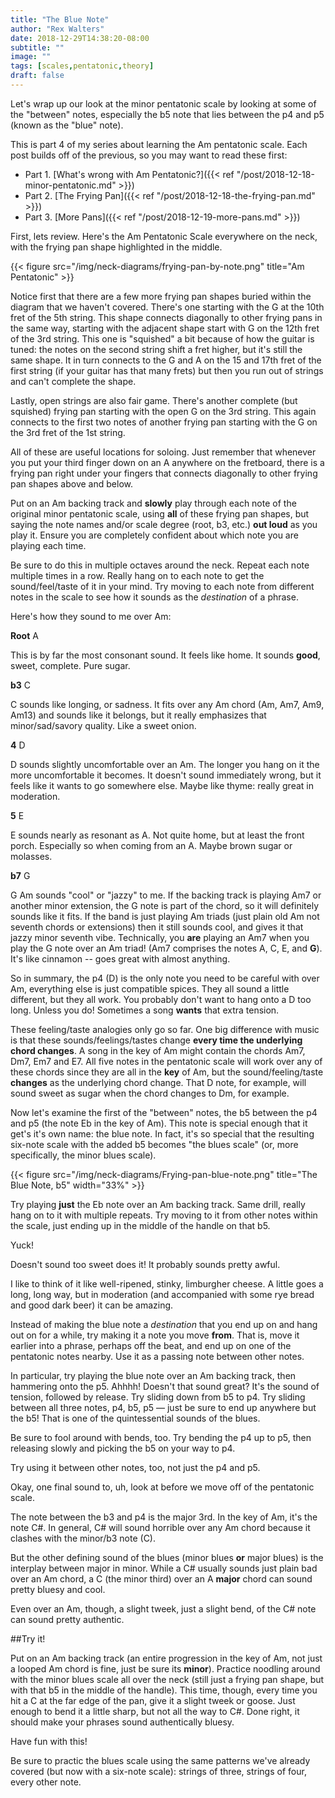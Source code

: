 ```yaml
---
title: "The Blue Note"
author: "Rex Walters"
date: 2018-12-29T14:38:20-08:00
subtitle: ""
image: ""
tags: [scales,pentatonic,theory]
draft: false
---
```


Let's wrap up our look at the minor pentatonic scale by looking at some of the "between" notes, especially the b5 note that lies between the p4 and p5 (known as the "blue" note).
<!--more-->

This is part 4 of my series about learning the Am pentatonic scale. Each post builds off of the previous, so you may want to read these first:

- Part 1. [What's wrong with Am Pentatonic?]({{< ref "/post/2018-12-18-minor-pentatonic.md" >}})
- Part 2. [The Frying Pan]({{< ref "/post/2018-12-18-the-frying-pan.md" >}})
- Part 3. [More Pans]({{< ref "/post/2018-12-19-more-pans.md" >}})

First, lets review. Here's the Am Pentatonic Scale everywhere on the neck, with the frying pan shape highlighted in the middle.

{{< figure src="/img/neck-diagrams/frying-pan-by-note.png" title="Am Pentatonic" >}}

Notice first that there are a few more frying pan shapes buried within the diagram that we haven't covered. There's one starting with the G at the 10th fret of the 5th string. This shape connects diagonally to other frying pans in the same way, starting with the adjacent shape start with  G on the 12th fret of the 3rd string. This one is "squished" a bit because of how the guitar is tuned: the notes on the second string shift a fret higher, but it's still the same shape. It in turn connects to the G and A on the 15 and 17th fret of the first string (if your guitar has that many frets) but then you run out of strings and can't complete the shape.

Lastly, open strings are also fair game. There's another complete (but squished) frying pan starting with the open G on the 3rd string. This again connects to the first two notes of another frying pan starting with the G on the 3rd fret of the 1st string.

All of these are useful locations for soloing. Just remember that whenever you put your third finger down on an A anywhere on the fretboard, there is a frying pan right under your fingers that connects diagonally to other frying pan shapes above and below.

Put on an Am backing track and **slowly** play through each note of the original minor pentatonic scale, using **all** of these frying pan shapes, but saying the note names and/or scale degree (root, b3, etc.) **out loud** as you play it. Ensure you are completely confident about which note you are playing each time.

Be sure to do this in multiple octaves around the neck. Repeat each note multiple times in a row. Really hang on to each note to get the sound/feel/taste of it in your mind. Try moving to each note from different notes in the scale to see how it sounds as the *destination* of a phrase.

Here's how they sound to me over Am:

**Root** A

This is by far the most consonant sound. It feels like home. It sounds **good**, sweet, complete. Pure sugar.

**b3** C

C sounds like longing, or sadness. It fits over any Am chord (Am, Am7, Am9, Am13) and sounds like it belongs, but it really emphasizes that minor/sad/savory quality. Like a sweet onion.

**4** D

D sounds slightly uncomfortable over an Am. The longer you hang on it the more uncomfortable it becomes. It doesn't sound immediately wrong, but it feels like it wants to go somewhere else. Maybe like thyme: really great in moderation.

**5** E

E sounds nearly as resonant as A. Not quite home, but at least the front porch. Especially so when coming from an A. Maybe brown sugar or molasses.

**b7** G

G Am sounds "cool" or "jazzy" to me. If the backing track is playing Am7 or another minor extension, the G note is part of the chord, so it will definitely sounds like it fits. If the band is just playing Am triads (just plain old Am not seventh chords or extensions) then it still sounds cool, and gives it that jazzy minor seventh vibe. Technically, you **are** playing an Am7 when you play the G note over an Am triad! (Am7 comprises the notes A, C, E, and **G**). It's like cinnamon -- goes great with almost anything.

So in summary, the p4 (D) is the only note you need to be careful with over Am, everything else is just compatible spices. They all sound a little different, but they all work. You probably don't want to hang onto a D too long. Unless you do! Sometimes a song **wants** that extra tension.

These feeling/taste analogies only go so far. One big difference with music is that these sounds/feelings/tastes change **every time the underlying chord changes**. A song in the key of Am might contain the chords Am7, Dm7, Em7 and E7. All five notes in the pentatonic scale will work over any of these chords since they are all in the **key** of Am, but the sound/feeling/taste **changes** as the underlying chord change. That D note, for example, will sound sweet as sugar when the chord changes to Dm, for example.

Now let's examine the first of the "between" notes, the b5 between the p4 and p5 (the note Eb in the key of Am). This note is special enough that it get's it's own name: the blue note. In fact, it's so special that the resulting six-note scale with the added b5 becomes "the blues scale" (or, more specifically, the minor blues scale).

{{< figure src="/img/neck-diagrams/Frying-pan-blue-note.png" title="The Blue Note, b5" width="33%" >}}

Try playing **just** the Eb note over an Am backing track. Same drill, really hang on to it with multiple repeats. Try moving to it from other notes within the scale, just ending up in the middle of the handle on that b5.

Yuck!

Doesn't sound too sweet does it! It probably sounds pretty awful.

I like to think of it like well-ripened, stinky, limburgher cheese. A little goes a long, long way, but in moderation (and accompanied with some rye bread and good dark beer) it can be amazing.

Instead of making the blue note a *destination* that you end up on and hang out on for a while, try making it a note you move **from**. That is, move it earlier into a phrase, perhaps off the beat, and end up on one of the pentatonic notes nearby. Use it as a passing note between other notes.

In particular, try playing the blue note over an Am backing track, then hammering onto the p5. Ahhhh! Doesn't that sound great? It's the sound of tension, followed by release. Try sliding down from b5 to p4. Try sliding between all three notes, p4, b5, p5 &mdash; just be sure to end up anywhere but the b5! That is one of the quintessential sounds of the blues.

Be sure to fool around with bends, too. Try bending the p4 up to p5, then releasing slowly and picking the b5 on your way to p4.

Try using it between other notes, too, not just the p4 and p5.

Okay, one final sound to, uh, look at before we move off of the pentatonic scale.

The note between the b3 and p4 is the major 3rd. In the key of Am, it's the note C#. In general, C# will sound horrible over any Am chord because it clashes with the minor/b3 note (C).

But the other defining sound of the blues (minor blues **or** major blues) is the interplay between major in minor. While a C# usually sounds just plain bad over an Am chord, a C (the minor third) over an A **major** chord can sound pretty bluesy and cool.

Even over an Am, though, a slight tweek, just a slight bend, of the C# note can sound pretty authentic.

##Try it!

Put on an Am backing track (an entire progression in the key of Am, not just a looped Am chord is fine, just be sure its **minor**). Practice noodling around with the minor blues scale all over the neck (still just a frying pan shape, but with that b5 in the middle of the handle). This time, though, every time you hit a C at the far edge of the pan, give it a slight tweek or goose. Just enough to bend it a little sharp, but not all the way to C#. Done right, it should make your phrases sound authentically bluesy.

Have fun with this!

Be sure to practic the blues scale using the same patterns we've already covered (but now with a six-note scale): strings of three, strings of four, every other note.
